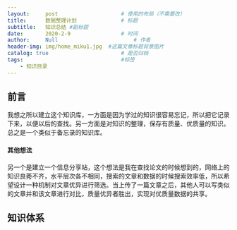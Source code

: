 ```yaml
---
layout:     post   				    # 使用的布局（不需要改）
title:      数据整理计划				# 标题 
subtitle:   知识总结 #副标题
date:       2020-2-9 				# 时间
author:     Null 						# 作者
header-img: img/home_miku1.jpg 	#这篇文章标题背景图片
catalog: true 						# 是否归档
tags:								#标签
    - 知识目录
---
```


## 前言
我想之所以建立这个知识库，一方面是因为学过的知识很容易忘记，所以把它记录下来，以便以后的查找。另一方面是对知识的整理，保存有质量、优质量的知识。总之是一个类似于备忘录的知识库。
#### 其他想法
另一个是建立一个信息分享站，这个想法是我在查找论文的时候想到的，网络上的知识良莠不齐，水平层次各不相同，搜索的文章和数据的时候搜索效率低，所以希望设计一种机制对文章优异进行筛选。当上传了一篇文章之后，其他人可以写类似的文章并和该文章进行对比，质量优异者胜出，实现对优质量数据的共享。

## 知识体系
